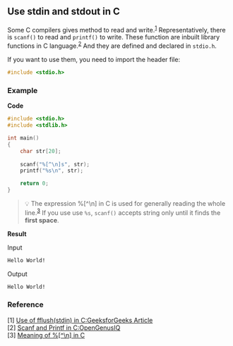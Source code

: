 ## Use **stdin** and **stdout**  in C

Some C compilers gives method to read and write.<sup>[1](#footnote_1)</sup> Representatively, there is `scanf()` to read and `printf()` to write. These function are inbuilt library functions in C language.<sup>[2](#footnote_2)</sup> And they are defined and declared in `stdio.h`.

If you want to use them, you need to import the header file:
```C
#include <stdio.h>
```

### Example
**Code**
```C
#include <stdio.h>
#include <stdlib.h>

int main()
{
    char str[20];
    
    scanf("%[^\n]s", str);
    printf("%s\n", str);

    return 0;
}
```

> 💡 The expression %[^\n] in C is used for generally reading the whole line.<sup>[3](#footnote_3)</sup> If you use use `%s`, `scanf()` accepts string only until it finds the **first space**.

**Result**

Input
```bash
Hello World!
```
Output
```bash
Hello World!
```

### Reference
<a name="footnote_1">[1]</a> [Use of fflush(stdin) in C:GeeksforGeeks Article](https://www.geeksforgeeks.org/use-fflushstdin-c/#:~:text=Can%20we%20use%20it%20for%20input%20stream%20like%20stdin%3F)<br />
<a name="footnote_2">[2]</a> [Scanf and Printf in C:OpenGenusIQ](https://iq.opengenus.org/scanf-and-printf-in-c/)<br />
<a name="footnote_3">[3]</a> [Meaning of %[^\n] in C](https://qr.ae/prMHcD)